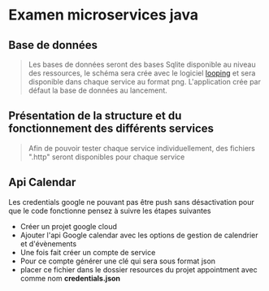 # Examen microservices java

## Base de données

> Les bases de données seront des bases Sqlite disponible au niveau des ressources, le schéma sera crée avec le logiciel [looping](https://www.looping-mcd.fr/) et sera disponible dans chaque service au format png. L'application crée par défaut la base de données au lancement.

## Présentation de la structure et du fonctionnement des différents services

> Afin de pouvoir tester chaque service individuellement, des fichiers ".http" seront disponibles pour chaque service

## Api Calendar

Les credentials google ne pouvant pas être push sans désactivation pour que le code fonctionne pensez à suivre les étapes suivantes

- Créer un projet google cloud
- Ajouter l'api Google calendar avec les options de gestion de calendrier et d'évènements
- Une fois fait créer un compte de service
- Pour ce compte générer une clé qui sera sous format json
- placer ce fichier dans le dossier resources du projet appointment avec comme nom **credentials.json**